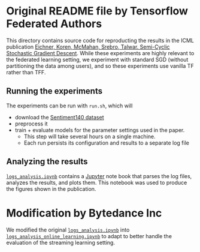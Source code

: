 # Original README file by Tensorflow Federated Authors

This directory contains source code for reproducting the results in the ICML
publication [Eichner, Koren, McMahan, Srebro, Talwar. Semi-Cyclic Stochastic
Gradient Descent](https://arxiv.org/abs/1904.10120). While these experiments are
highly relevant to the federated learning setting, we experiment with standard
SGD (without partitioning the data among users), and so these experiments use
vanilla TF rather than TFF.

## Running the experiments

The experiments can be run with `run.sh`, which will

*   download the
    [Sentiment140 dataset](http://help.sentiment140.com/for-students)
*   preprocess it
*   train + evaluate models for the parameter settings used in the paper.
    *   This step will take several hours on a single machine.
    *   Each run persists its configuration and results to a separate log file

## Analyzing the results

[`logs_analysis.ipynb`](logs_analysis.ipynb) contains a
[Jupyter](https://jupyter.org/index.html) note book that parses the log files,
analyzes the results, and plots them. This notebook was used to produce the
figures shown in the publication.

# Modification by Bytedance Inc

We modified the original [`logs_analysis.ipynb`](logs_analysis.ipynb) into [`logs_analysis_online_learning.ipynb`](logs_analysis_online_learning.ipynb) to adapt to better handle the evaluation of the streaming learning setting.